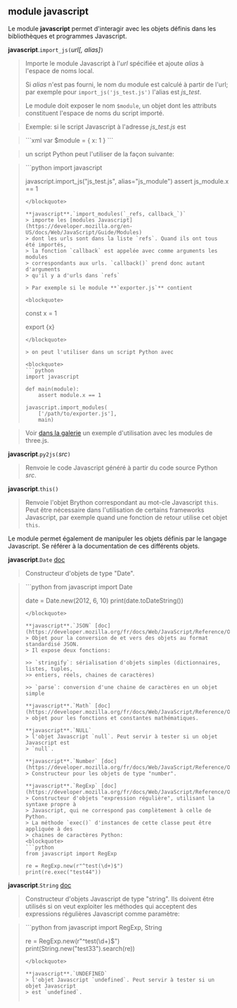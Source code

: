module **javascript**
---------------------

Le module **javascript** permet d'interagir avec les objets définis dans les
bibliothèques et programmes Javascript.

**javascript**.`import_js(`_url[, alias]_`)`
> Importe le module Javascript à l'_url_ spécifiée et ajoute _alias_ à
> l'espace de noms local.
>
> Si _alias_ n'est pas fourni, le nom du module est calculé à partir de l'url;
> par exemple pour `import_js('js_test.js')` l'alias est _js_test_.
>
> Le module doit exposer le nom `$module`, un objet dont les attributs
> constituent l'espace de noms du script importé.

> Exemple: si le script Javascript à l'adresse _js_test.js_ est

<blockquote>
```xml
var $module = {
    x: 1
}
```
</blockquote>

> un script Python peut l'utiliser de la façon suivante:

<blockquote>
```python
import javascript

javascript.import_js("js_test.js", alias="js_module")
assert js_module.x == 1
```
</blockquote>

**javascript**.`import_modules(`_refs, callback_`)`
> importe les [modules Javascript](https://developer.mozilla.org/en-US/docs/Web/JavaScript/Guide/Modules)
> dont les urls sont dans la liste `refs`. Quand ils ont tous été importés,
> la fonction `callback` est appelée avec comme arguments les modules
> correspondants aux urls. `callback()` prend donc autant d'arguments
> qu'il y a d'urls dans `refs`

> Par exemple si le module **`exporter.js`** contient

<blockquote>
```
const x = 1

export {x}
```
</blockquote>

> on peut l'utiliser dans un script Python avec

<blockquote>
```python
import javascript

def main(module):
    assert module.x == 1

javascript.import_modules(
    ['/path/to/exporter.js'],
    main)
```
</blockquote>

> Voir [dans la galerie](/gallery/three_webgl_interactive_cubes.html) un exemple d'utilisation avec les modules de three.js.

**javascript**.`py2js(`_src_`)`
> Renvoie le code Javascript généré à partir du code source Python _src_.

**javascript**.`this()`
> Renvoie l'objet Brython correspondant au mot-cle Javascript `this`. Peut
> être nécessaire dans l'utilisation de certains frameworks Javascript, par
> exemple quand une fonction de retour utilise cet objet `this`.

Le module permet également de manipuler les objets définis par le langage
Javascript. Se référer à la documentation de ces différents objets.

**javascript**.`Date` [doc](https://developer.mozilla.org/fr/docs/Web/JavaScript/Reference/Objets_globaux/Date)
> Constructeur d'objets de type "Date".

<blockquote>
```python
from javascript import Date

date = Date.new(2012, 6, 10)
print(date.toDateString())
```
</blockquote>

**javascript**.`JSON` [doc](https://developer.mozilla.org/fr/docs/Web/JavaScript/Reference/Objets_globaux/JSON)
> Objet pour la conversion de et vers des objets au format standardisé JSON.
> Il expose deux fonctions:

>> `stringify`: sérialisation d'objets simples (dictionnaires, listes, tuples,
>> entiers, réels, chaines de caractères)

>> `parse`: conversion d'une chaine de caractères en un objet simple

**javascript**.`Math` [doc](https://developer.mozilla.org/fr/docs/Web/JavaScript/Reference/Objets_globaux/Math)
> objet pour les fonctions et constantes mathématiques.

**javascript**.`NULL`
> l'objet Javascript `null`. Peut servir à tester si un objet Javascript est
> `null`.

**javascript**.`Number` [doc](https://developer.mozilla.org/fr/docs/Web/JavaScript/Reference/Objets_globaux/Number)
> Constructeur pour les objets de type "number".

**javascript**.`RegExp` [doc](https://developer.mozilla.org/fr/docs/Web/JavaScript/Reference/Objets_globaux/RegExp)
> Constructeur d'objets "expression régulière", utilisant la syntaxe propre à
> Javascript, qui ne correspond pas complètement à celle de Python.
> La méthode `exec()` d'instances de cette classe peut être appliquée à des
> chaines de caractères Python:
<blockquote>
```python
from javascript import RegExp

re = RegExp.new(r"^test(\d+)$")
print(re.exec("test44"))
```
</blockquote>

**javascript**.`String` [doc](https://developer.mozilla.org/fr/docs/Web/JavaScript/Reference/Objets_globaux/String)
> Constructeur d'objets Javascript de type "string". Ils doivent être utilisés
> si on veut exploiter les méthodes qui acceptent des expressions régulières
> Javascript comme paramètre:

<blockquote>
```python
from javascript import RegExp, String

re = RegExp.new(r"^test(\d+)$")
print(String.new("test33").search(re))
```
</blockquote>

**javascript**.`UNDEFINED`
> l'objet Javascript `undefined`. Peut servir à tester si un objet Javascript
> est `undefined`.


